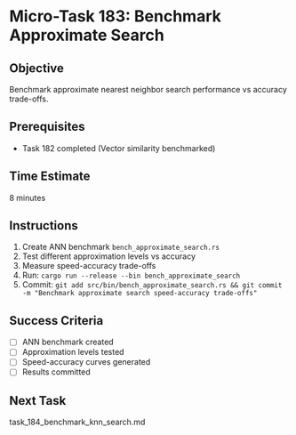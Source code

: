 # Micro-Task 183: Benchmark Approximate Search

## Objective
Benchmark approximate nearest neighbor search performance vs accuracy trade-offs.

## Prerequisites
- Task 182 completed (Vector similarity benchmarked)

## Time Estimate
8 minutes

## Instructions
1. Create ANN benchmark `bench_approximate_search.rs`
2. Test different approximation levels vs accuracy
3. Measure speed-accuracy trade-offs
4. Run: `cargo run --release --bin bench_approximate_search`
5. Commit: `git add src/bin/bench_approximate_search.rs && git commit -m "Benchmark approximate search speed-accuracy trade-offs"`

## Success Criteria
- [ ] ANN benchmark created
- [ ] Approximation levels tested
- [ ] Speed-accuracy curves generated
- [ ] Results committed

## Next Task
task_184_benchmark_knn_search.md